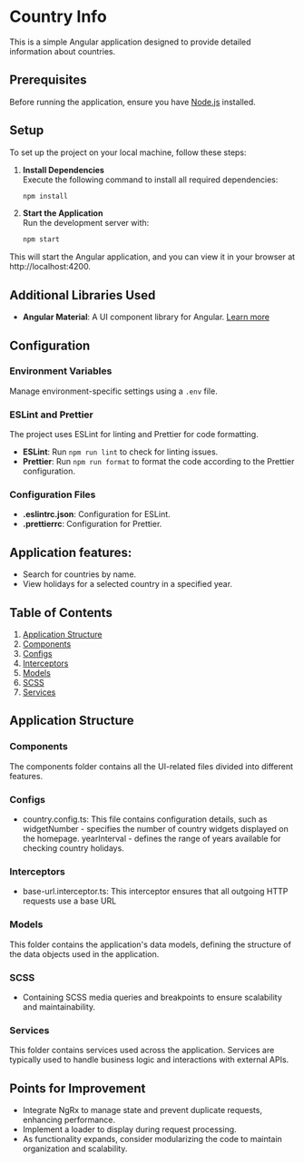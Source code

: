 # Country Info

This is a simple Angular application designed to provide detailed information about countries.

## Prerequisites

Before running the application, ensure you have [Node.js](https://nodejs.org/) installed.

## Setup

To set up the project on your local machine, follow these steps:

1. **Install Dependencies**  
   Execute the following command to install all required dependencies:
   ```bash
   npm install

2. **Start the Application**  
   Run the development server with:
   ```bash
   npm start

This will start the Angular application, and you can view it in your browser at http://localhost:4200.

## Additional Libraries Used

- **Angular Material**: A UI component library for Angular. [Learn more](https://material.angular.io/)

## Configuration

### Environment Variables
Manage environment-specific settings using a `.env` file.

### ESLint and Prettier
The project uses ESLint for linting and Prettier for code formatting.

- **ESLint**: Run `npm run lint` to check for linting issues.
- **Prettier**: Run `npm run format` to format the code according to the Prettier configuration.

### Configuration Files
- **.eslintrc.json**: Configuration for ESLint.
- **.prettierrc**: Configuration for Prettier.

## Application features:
- Search for countries by name.
- View holidays for a selected country in a specified year.

## Table of Contents
1. [Application Structure](#application-structure)
2. [Components](#components)
3. [Configs](#configs)
4. [Interceptors](#interceptors)
5. [Models](#models)
6. [SCSS](#scss)
7. [Services](#services)

## Application Structure

### Components
The components folder contains all the UI-related files divided into different features.

### Configs
- country.config.ts: This file contains configuration details, such as
widgetNumber - specifies the number of country widgets displayed on the homepage.
yearInterval - defines the range of years available for checking country holidays.

### Interceptors
- base-url.interceptor.ts: This interceptor ensures that all outgoing HTTP requests use a base URL

### Models
This folder contains the application's data models, defining the structure of the data objects used in the application.

### SCSS
- Containing SCSS media queries and breakpoints to ensure scalability and maintainability.

### Services
This folder contains services used across the application. Services are typically used to handle business logic and interactions with external APIs.

## Points for Improvement
- Integrate NgRx to manage state and prevent duplicate requests, enhancing performance.
- Implement a loader to display during request processing.
- As functionality expands, consider modularizing the code to maintain organization and scalability.
